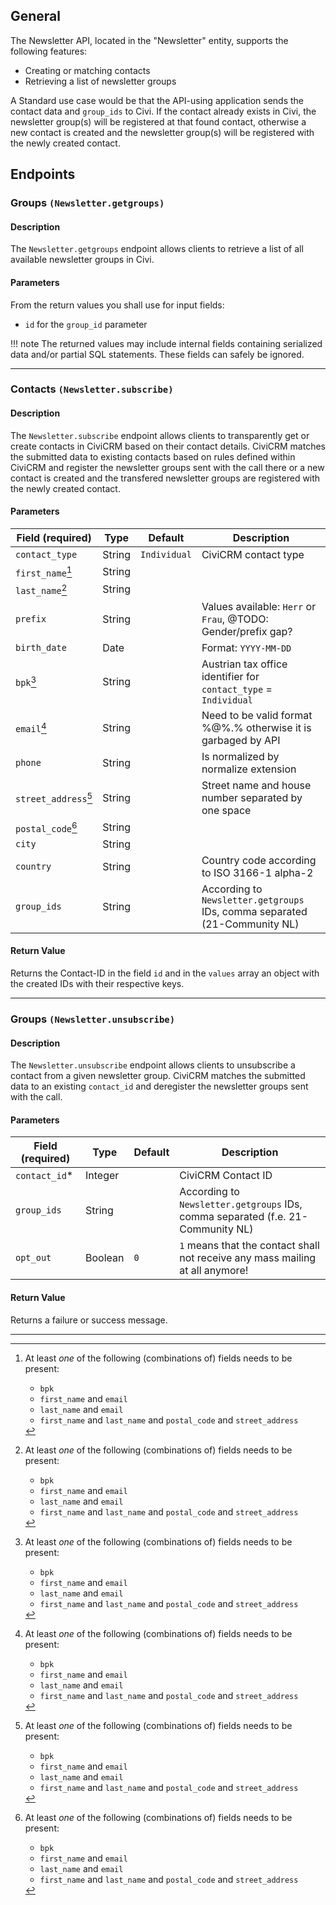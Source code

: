## General

The Newsletter API, located in the "Newsletter" entity, supports the following features:

- Creating or matching contacts
- Retrieving a list of newsletter groups

A Standard use case would be that the API-using application sends the contact data and `group_ids` to Civi. If the contact already exists in Civi, the newsletter group(s) will be registered at that found contact, otherwise a new contact is created and the newsletter group(s) will be registered with the newly created contact. 

## Endpoints

### Groups `(Newsletter.getgroups)`

#### Description
The `Newsletter.getgroups` endpoint allows clients to retrieve a list of all available newsletter groups in Civi. 

#### Parameters
From the return values you shall use for input fields:

- `id` for the `group_id` parameter

!!! note
    The returned values may include internal fields containing serialized data and/or partial SQL statements.
    These fields can safely be ignored.

---

### Contacts `(Newsletter.subscribe)`

#### Description
The `Newsletter.subscribe` endpoint allows clients to transparently get or create contacts in CiviCRM based on their contact details. CiviCRM matches the submitted data to existing contacts based on rules defined within CiviCRM and register the newsletter groups sent with the call there or a new contact is created and the transfered newsletter groups are registered with the newly created contact.

#### Parameters

| Field (required) | Type    | Default    | Description                         |
| ---------------  | ------- | ----------- | ----------------------------------- |
| `contact_type`   | String  | `Individual` | CiviCRM contact type |
| `first_name`[^1]     | String  | | |
| `last_name`[^1]      | String  | | |
| `prefix`         | String  | | Values available: `Herr` or `Frau`, @TODO: Gender/prefix gap? |
| `birth_date`     | Date    | | Format: `YYYY-MM-DD` |
| `bpk`[^1]            | String  | | Austrian tax office identifier for `contact_type` = `Individual` |
| `email`[^1]         | String  | | Need to be valid format %@%.% otherwise it is garbaged by API |
| `phone`          | String  | | Is normalized by normalize extension |
| `street_address`[^1] | String  | | Street name and house number separated by one space |
| `postal_code`[^1]    | String  | | |
| `city`           | String  | | |
| `country`        | String  | | Country code according to ISO 3166-1 alpha-2 |
| `group_ids`      | String  | | According to `Newsletter.getgroups` IDs, comma separated (21-Community NL) |

[^1]:
    At least *one* of the following (combinations of) fields needs to be present:

    - `bpk`
    - `first_name` and `email`
    - `last_name` and `email`
    - `first_name` and `last_name` and `postal_code` and `street_address`

#### Return Value

Returns the Contact-ID in the field `id` and in the `values` array an object with the created IDs with their respective keys.

---

### Groups `(Newsletter.unsubscribe)`

#### Description
The `Newsletter.unsubscribe` endpoint allows clients to unsubscribe a contact from a given newsletter group. CiviCRM matches the submitted data to an existing `contact_id` and deregister the newsletter groups sent with the call.

#### Parameters

| Field (required) | Type    | Default    | Description                         |
| ---------------  | ------- | ----------- | ----------------------------------- |
| `contact_id`*    | Integer | | CiviCRM Contact ID |
| `group_ids`      | String  | | According to `Newsletter.getgroups` IDs, comma separated (f.e. 21-Community NL) |
| `opt_out`        | Boolean | `0` | `1` means that the contact shall not receive any mass mailing at all anymore! |

#### Return Value

Returns a failure or success message.

---